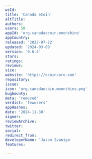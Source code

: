 ```yaml
---
wsId: 
title: 'Canada eCoin'
altTitle: 
authors: 
users: 50
appId: 'org.canadaecoin.moonshine'
appCountry: 
released: '2022-07-22'
updated: '2024-03-09'
version: '0.6.4'
stars: 
ratings: 
reviews: 
size: 
website: 'https://ecoincore.com'
repository: 
issue: 
icon: 'org.canadaecoin.moonshine.png'
bugbounty: 
meta: 'removed'
verdict: 'fewusers'
appHashes: 
date: '2024-11-30'
signer: 
reviewArchive: 
twitter: 
social: 
redirect_from: 
developerName: 'Jason Zvaniga'
features: 

---
```


